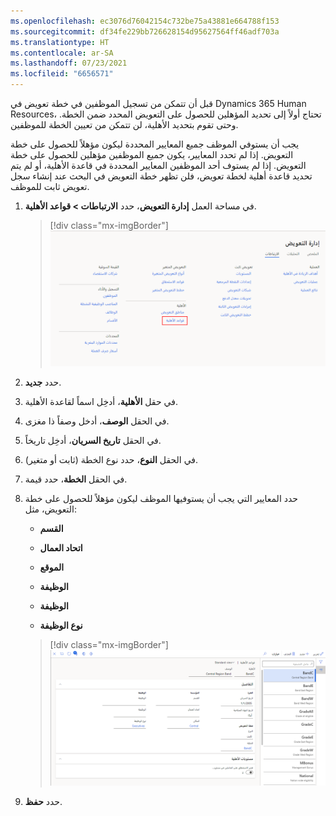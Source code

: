 ```yaml
---
ms.openlocfilehash: ec3076d76042154c732be75a43881e664788f153
ms.sourcegitcommit: df34fe229bb726628154d95627564ff46adf703a
ms.translationtype: HT
ms.contentlocale: ar-SA
ms.lasthandoff: 07/23/2021
ms.locfileid: "6656571"
---
```

قبل أن تتمكن من تسجيل الموظفين في خطة تعويض في Dynamics 365 Human Resources، تحتاج أولاً إلى تحديد المؤهلين للحصول على التعويض المحدد ضمن الخطة. وحتى تقوم بتحديد الأهلية، لن تتمكن من تعيين الخطة للموظفين.

يجب أن يستوفي الموظف جميع المعايير المحددة ليكون مؤهلاً للحصول على خطة التعويض. إذا لم تحدد المعايير، يكون جميع الموظفين مؤهلين للحصول على خطة التعويض. إذا لم يستوف أحد الموظفين المعايير المحددة في قاعدة الأهلية، أو لم يتم تحديد قاعدة أهلية لخطة تعويض، فلن تظهر خطة التعويض في البحث عند إنشاء سجل تعويض ثابت للموظف.

1. في مساحة العمل **إدارة التعويض**، حدد **الارتباطات > قواعد الأهلية**.

   > [!div class="mx-imgBorder"]
   > [![لقطة شاشة لخيار قواعد الأهلية المحدد في إدارة تعويض الموارد البشرية.](../media/human-resources-compensation-select-eligibility-rules.png)](../media/human-resources-compensation-select-eligibility-rules.png#lightbox)

1. حدد **جديد**.

1. في حقل **الأهلية**، أدخِل اسماً لقاعدة الأهلية.

1. في الحقل **الوصف**، أدخل وصفاً ذا مغزى.

1. في الحقل **تاريخ السريان**، أدخِل تاريخاً.

1. في الحقل **النوع**، حدد نوع الخطة (ثابت أو متغير).

1. في الحقل **الخطة**، حدد قيمة.

1. حدد المعايير التي يجب أن يستوفيها الموظف ليكون مؤهلاً للحصول على خطة التعويض، مثل:

   - **القسم**
    
   - **اتحاد العمال**
    
   - **الموقع**
    
   - **الوظيفة**
    
   - **الوظيفة**
    
   - **نوع الوظيفة**

   > [!div class="mx-imgBorder"]
   > [![لقطة شاشة لقواعد أهلية التعويض في الموارد البشرية.](../media/human-resources-compensation-eligibility-rules.png)](../media/human-resources-compensation-eligibility-rules.png#lightbox)

1. حدد **حفظ**.
